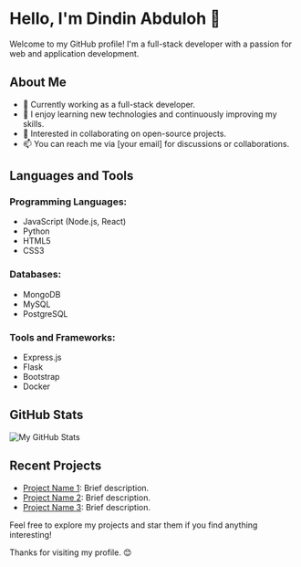 # Hello, I'm Dindin Abduloh 👋

Welcome to my GitHub profile! I'm a full-stack developer with a passion for web and application development.

## About Me

- 💼 Currently working as a full-stack developer.
- 🌱 I enjoy learning new technologies and continuously improving my skills.
- 👯 Interested in collaborating on open-source projects.
- 📫 You can reach me via [your email] for discussions or collaborations.

## Languages and Tools

### Programming Languages:
- JavaScript (Node.js, React)
- Python
- HTML5
- CSS3

### Databases:
- MongoDB
- MySQL
- PostgreSQL

### Tools and Frameworks:
- Express.js
- Flask
- Bootstrap
- Docker

## GitHub Stats

![My GitHub Stats](https://github-readme-stats.vercel.app/api?username=username&show_icons=true&theme=radical)

## Recent Projects

- [Project Name 1](link): Brief description.
- [Project Name 2](link): Brief description.
- [Project Name 3](link): Brief description.

Feel free to explore my projects and star them if you find anything interesting!

Thanks for visiting my profile. 😊
